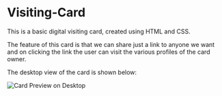# Visiting-Card
This is a basic digital visiting card, created using HTML and CSS.

The feature of this card is that we can share just a link to anyone we want and on clicking the link the user can visit the various profiles of the card owner.

The desktop view of the card is shown below:

![Card Preview on Desktop]()

